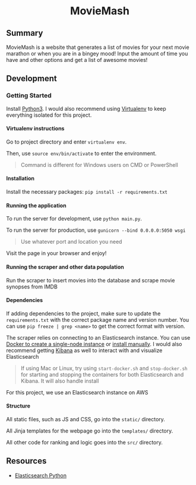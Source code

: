 <div align="center">
    <h1>MovieMash</h1>
</div>

## Summary

MovieMash is a website that generates a list of movies for your next movie marathon or when you are in a bingey mood! Input the amount of time you have and other options and get a list of awesome movies!

## Development

### Getting Started

Install [Python3](https://www.python.org/downloads/). I would also recommend using [Virtualenv](https://virtualenv.pypa.io/en/stable/) to keep everything isolated for this project.

#### Virtualenv instructions

Go to project directory and enter `virtualenv env`.

Then, use `source env/bin/activate` to enter the environment. 

> Command is different for Windows users on CMD or PowerShell

#### Installation

Install the necessary packages: `pip install -r requirements.txt`

#### Running the application

To run the server for development, use `python main.py`.

To run the server for production, use `gunicorn --bind 0.0.0.0:5050 wsgi`

> Use whatever port and location you need

Visit the page in your browser and enjoy!

#### Running the scraper and other data population

Run the scraper to insert movies into the database and scrape movie synopses from IMDB



#### Dependencies

If adding dependencies to the project, make sure to update the `requirements.txt` with the correct package name and version number. You can use `pip freeze | grep <name>` to get the correct format with version.

The scraper relies on connecting to an Elasticsearch instance. You can use [Docker to create a single-node instance](https://www.elastic.co/guide/en/elasticsearch/reference/current/docker.html) or [install manually](https://www.elastic.co/guide/en/elasticsearch/reference/current/install-elasticsearch.html). I would also recommend getting [Kibana](https://www.elastic.co/guide/en/kibana/current/install.html) as well to interact with and visualize Elasticsearch

> If using Mac or Linux, try using `start-docker.sh` and `stop-docker.sh` for starting and stopping the containers for both Elasticsearch and Kibana. It will also handle install

For this project, we use an Elasticsearch instance on AWS

#### Structure

All static files, such as JS and CSS, go into the `static/` directory.

All Jinja templates for the webpage go into the `templates/` directory.

All other code for ranking and logic goes into the `src/` directory.

## Resources

- [Elasticsearch Python](https://www.elastic.co/guide/en/elasticsearch/client/python-api/current/index.html)
